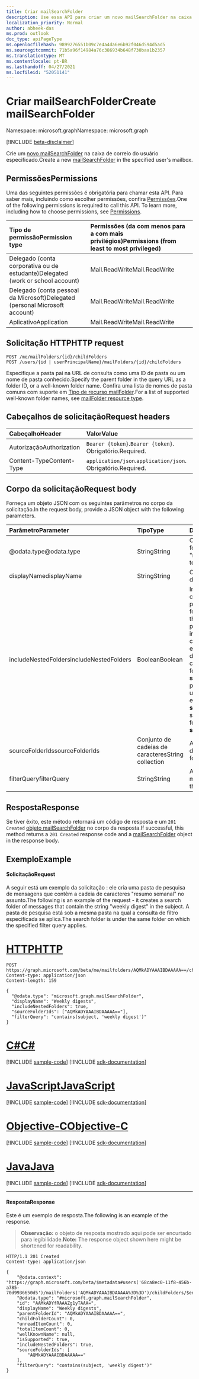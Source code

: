 ```yaml
---
title: Criar mailSearchFolder
description: Use essa API para criar um novo mailSearchFolder na caixa de correio do usuário especificado.
localization_priority: Normal
author: abheek-das
ms.prod: outlook
doc_type: apiPageType
ms.openlocfilehash: 9899276551b09c7e4a4da6e6b92f046d594d5ad5
ms.sourcegitcommit: 71b5a96f14984a76c386934b648f730baa1b2357
ms.translationtype: MT
ms.contentlocale: pt-BR
ms.lasthandoff: 04/27/2021
ms.locfileid: "52051141"
---
```

# <a name="create-mailsearchfolder"></a><span data-ttu-id="ae4b4-103">Criar mailSearchFolder</span><span class="sxs-lookup"><span data-stu-id="ae4b4-103">Create mailSearchFolder</span></span>

<span data-ttu-id="ae4b4-104">Namespace: microsoft.graph</span><span class="sxs-lookup"><span data-stu-id="ae4b4-104">Namespace: microsoft.graph</span></span>

[!INCLUDE [beta-disclaimer](../../includes/beta-disclaimer.md)]

<span data-ttu-id="ae4b4-105">Crie um [novo mailSearchFolder](../resources/mailsearchfolder.md) na caixa de correio do usuário especificado.</span><span class="sxs-lookup"><span data-stu-id="ae4b4-105">Create a new [mailSearchFolder](../resources/mailsearchfolder.md) in the specified user's mailbox.</span></span>

## <a name="permissions"></a><span data-ttu-id="ae4b4-106">Permissões</span><span class="sxs-lookup"><span data-stu-id="ae4b4-106">Permissions</span></span>

<span data-ttu-id="ae4b4-p101">Uma das seguintes permissões é obrigatória para chamar esta API. Para saber mais, incluindo como escolher permissões, confira [Permissões](/graph/permissions-reference).</span><span class="sxs-lookup"><span data-stu-id="ae4b4-p101">One of the following permissions is required to call this API. To learn more, including how to choose permissions, see [Permissions](/graph/permissions-reference).</span></span>

| <span data-ttu-id="ae4b4-109">Tipo de permissão</span><span class="sxs-lookup"><span data-stu-id="ae4b4-109">Permission type</span></span> | <span data-ttu-id="ae4b4-110">Permissões (da com menos para a com mais privilégios)</span><span class="sxs-lookup"><span data-stu-id="ae4b4-110">Permissions (from least to most privileged)</span></span> |
|:----------------|:--------------------------------------------|
|<span data-ttu-id="ae4b4-111">Delegado (conta corporativa ou de estudante)</span><span class="sxs-lookup"><span data-stu-id="ae4b4-111">Delegated (work or school account)</span></span> | <span data-ttu-id="ae4b4-112">Mail.ReadWrite</span><span class="sxs-lookup"><span data-stu-id="ae4b4-112">Mail.ReadWrite</span></span>    |
|<span data-ttu-id="ae4b4-113">Delegado (conta pessoal da Microsoft)</span><span class="sxs-lookup"><span data-stu-id="ae4b4-113">Delegated (personal Microsoft account)</span></span> | <span data-ttu-id="ae4b4-114">Mail.ReadWrite</span><span class="sxs-lookup"><span data-stu-id="ae4b4-114">Mail.ReadWrite</span></span>    |
|<span data-ttu-id="ae4b4-115">Aplicativo</span><span class="sxs-lookup"><span data-stu-id="ae4b4-115">Application</span></span> | <span data-ttu-id="ae4b4-116">Mail.ReadWrite</span><span class="sxs-lookup"><span data-stu-id="ae4b4-116">Mail.ReadWrite</span></span> |

## <a name="http-request"></a><span data-ttu-id="ae4b4-117">Solicitação HTTP</span><span class="sxs-lookup"><span data-stu-id="ae4b4-117">HTTP request</span></span>

<!-- { "blockType": "ignored" } -->

```http
POST /me/mailFolders/{id}/childFolders
POST /users/{id | userPrincipalName}/mailFolders/{id}/childFolders
```

<span data-ttu-id="ae4b4-118">Especifique a pasta pai na URL de consulta como uma ID de pasta ou um nome de pasta conhecido.</span><span class="sxs-lookup"><span data-stu-id="ae4b4-118">Specify the parent folder in the query URL as a folder ID, or a well-known folder name.</span></span> <span data-ttu-id="ae4b4-119">Confira uma lista de nomes de pasta comuns com suporte em [Tipo de recurso mailFolder](../resources/mailfolder.md).</span><span class="sxs-lookup"><span data-stu-id="ae4b4-119">For a list of supported well-known folder names, see [mailFolder resource type](../resources/mailfolder.md).</span></span>

## <a name="request-headers"></a><span data-ttu-id="ae4b4-120">Cabeçalhos de solicitação</span><span class="sxs-lookup"><span data-stu-id="ae4b4-120">Request headers</span></span>

| <span data-ttu-id="ae4b4-121">Cabeçalho</span><span class="sxs-lookup"><span data-stu-id="ae4b4-121">Header</span></span> | <span data-ttu-id="ae4b4-122">Valor</span><span class="sxs-lookup"><span data-stu-id="ae4b4-122">Value</span></span> |
|:-------|:------|
| <span data-ttu-id="ae4b4-123">Autorização</span><span class="sxs-lookup"><span data-stu-id="ae4b4-123">Authorization</span></span> | <span data-ttu-id="ae4b4-124">`Bearer {token}`.</span><span class="sxs-lookup"><span data-stu-id="ae4b4-124">`Bearer {token}`.</span></span> <span data-ttu-id="ae4b4-125">Obrigatório.</span><span class="sxs-lookup"><span data-stu-id="ae4b4-125">Required.</span></span> |
| <span data-ttu-id="ae4b4-126">Content-Type</span><span class="sxs-lookup"><span data-stu-id="ae4b4-126">Content-Type</span></span> | <span data-ttu-id="ae4b4-127">`application/json`.</span><span class="sxs-lookup"><span data-stu-id="ae4b4-127">`application/json`.</span></span> <span data-ttu-id="ae4b4-128">Obrigatório.</span><span class="sxs-lookup"><span data-stu-id="ae4b4-128">Required.</span></span> |

## <a name="request-body"></a><span data-ttu-id="ae4b4-129">Corpo da solicitação</span><span class="sxs-lookup"><span data-stu-id="ae4b4-129">Request body</span></span>

<span data-ttu-id="ae4b4-130">Forneça um objeto JSON com os seguintes parâmetros no corpo da solicitação.</span><span class="sxs-lookup"><span data-stu-id="ae4b4-130">In the request body, provide a JSON object with the following parameters.</span></span>

| <span data-ttu-id="ae4b4-131">Parâmetro</span><span class="sxs-lookup"><span data-stu-id="ae4b4-131">Parameter</span></span> | <span data-ttu-id="ae4b4-132">Tipo</span><span class="sxs-lookup"><span data-stu-id="ae4b4-132">Type</span></span> | <span data-ttu-id="ae4b4-133">Descrição</span><span class="sxs-lookup"><span data-stu-id="ae4b4-133">Description</span></span> |
|:----------|:-----|:------------|
| <span data-ttu-id="ae4b4-134">@odata.type</span><span class="sxs-lookup"><span data-stu-id="ae4b4-134">@odata.type</span></span> | <span data-ttu-id="ae4b4-135">String</span><span class="sxs-lookup"><span data-stu-id="ae4b4-135">String</span></span> | <span data-ttu-id="ae4b4-136">O tipo de pasta a ser criada.</span><span class="sxs-lookup"><span data-stu-id="ae4b4-136">The type of folder to be created.</span></span> <span data-ttu-id="ae4b4-137">De definida como "microsoft.graph.mailSearchFolder".</span><span class="sxs-lookup"><span data-stu-id="ae4b4-137">Set to "microsoft.graph.mailSearchFolder".</span></span> |
| <span data-ttu-id="ae4b4-138">displayName</span><span class="sxs-lookup"><span data-stu-id="ae4b4-138">displayName</span></span> | <span data-ttu-id="ae4b4-139">String</span><span class="sxs-lookup"><span data-stu-id="ae4b4-139">String</span></span> | <span data-ttu-id="ae4b4-140">O nome de exibição da nova pasta.</span><span class="sxs-lookup"><span data-stu-id="ae4b4-140">The display name of the new folder.</span></span>|
| <span data-ttu-id="ae4b4-141">includeNestedFolders</span><span class="sxs-lookup"><span data-stu-id="ae4b4-141">includeNestedFolders</span></span> | <span data-ttu-id="ae4b4-142">Boolean</span><span class="sxs-lookup"><span data-stu-id="ae4b4-142">Boolean</span></span> | <span data-ttu-id="ae4b4-143">Indica como a hierarquia de pastas de caixa de correio deve ser percorrido na pesquisa.</span><span class="sxs-lookup"><span data-stu-id="ae4b4-143">Indicates how the mailbox folder hierarchy should be traversed in the search.</span></span> <span data-ttu-id="ae4b4-144">`true` significa que uma pesquisa profunda deve ser feita para incluir pastas filho na hierarquia de cada pasta explicitamente especificada em **sourceFolderIds**.</span><span class="sxs-lookup"><span data-stu-id="ae4b4-144">`true` means that a deep search should be done to include child folders in the hierarchy of each folder explicitly specified in **sourceFolderIds**.</span></span> <span data-ttu-id="ae4b4-145">`false` significa uma pesquisa superficial de apenas cada uma das pastas explicitamente especificadas em **sourceFolderIds**.</span><span class="sxs-lookup"><span data-stu-id="ae4b4-145">`false` means a shallow search of only each of the folders explicitly specified in **sourceFolderIds**.</span></span> |
| <span data-ttu-id="ae4b4-146">sourceFolderIds</span><span class="sxs-lookup"><span data-stu-id="ae4b4-146">sourceFolderIds</span></span> | <span data-ttu-id="ae4b4-147">Conjunto de cadeias de caracteres</span><span class="sxs-lookup"><span data-stu-id="ae4b4-147">String collection</span></span> | <span data-ttu-id="ae4b4-148">As pastas de caixa de correio que devem ser mineradas.</span><span class="sxs-lookup"><span data-stu-id="ae4b4-148">The mailbox folders that should be mined.</span></span> |
| <span data-ttu-id="ae4b4-149">filterQuery</span><span class="sxs-lookup"><span data-stu-id="ae4b4-149">filterQuery</span></span> | <span data-ttu-id="ae4b4-150">String</span><span class="sxs-lookup"><span data-stu-id="ae4b4-150">String</span></span> | <span data-ttu-id="ae4b4-151">A consulta OData para filtrar as mensagens.</span><span class="sxs-lookup"><span data-stu-id="ae4b4-151">The OData query to filter the messages.</span></span> |

## <a name="response"></a><span data-ttu-id="ae4b4-152">Resposta</span><span class="sxs-lookup"><span data-stu-id="ae4b4-152">Response</span></span>

<span data-ttu-id="ae4b4-153">Se tiver êxito, este método retornará um código de resposta e um `201 Created` [objeto mailSearchFolder](../resources/mailsearchfolder.md) no corpo da resposta.</span><span class="sxs-lookup"><span data-stu-id="ae4b4-153">If successful, this method returns a `201 Created` response code and a [mailSearchFolder](../resources/mailsearchfolder.md) object in the response body.</span></span>

## <a name="example"></a><span data-ttu-id="ae4b4-154">Exemplo</span><span class="sxs-lookup"><span data-stu-id="ae4b4-154">Example</span></span>

#### <a name="request"></a><span data-ttu-id="ae4b4-155">Solicitação</span><span class="sxs-lookup"><span data-stu-id="ae4b4-155">Request</span></span>

<span data-ttu-id="ae4b4-156">A seguir está um exemplo da solicitação : ele cria uma pasta de pesquisa de mensagens que contêm a cadeia de caracteres "resumo semanal" no assunto.</span><span class="sxs-lookup"><span data-stu-id="ae4b4-156">The following is an example of the request - it creates a search folder of messages that contain the string "weekly digest" in the subject.</span></span> <span data-ttu-id="ae4b4-157">A pasta de pesquisa está sob a mesma pasta na qual a consulta de filtro especificada se aplica.</span><span class="sxs-lookup"><span data-stu-id="ae4b4-157">The search folder is under the same folder on which the specified filter query applies.</span></span>

# <a name="http"></a>[<span data-ttu-id="ae4b4-158">HTTP</span><span class="sxs-lookup"><span data-stu-id="ae4b4-158">HTTP</span></span>](#tab/http)
<!-- {
  "blockType": "request",
  "sampleKeys": ["AQMkADYAAAIBDAAAAA=="],
  "name": "create_mailsearchfolder"
}-->

```http
POST https://graph.microsoft.com/beta/me/mailfolders/AQMkADYAAAIBDAAAAA==/childfolders
Content-type: application/json
Content-length: 159

{
  "@odata.type": "microsoft.graph.mailSearchFolder",
  "displayName": "Weekly digests",
  "includeNestedFolders": true,
  "sourceFolderIds": ["AQMkADYAAAIBDAAAAA=="],
  "filterQuery": "contains(subject, 'weekly digest')"
}
```
# <a name="c"></a>[<span data-ttu-id="ae4b4-159">C#</span><span class="sxs-lookup"><span data-stu-id="ae4b4-159">C#</span></span>](#tab/csharp)
[!INCLUDE [sample-code](../includes/snippets/csharp/create-mailsearchfolder-csharp-snippets.md)]
[!INCLUDE [sdk-documentation](../includes/snippets/snippets-sdk-documentation-link.md)]

# <a name="javascript"></a>[<span data-ttu-id="ae4b4-160">JavaScript</span><span class="sxs-lookup"><span data-stu-id="ae4b4-160">JavaScript</span></span>](#tab/javascript)
[!INCLUDE [sample-code](../includes/snippets/javascript/create-mailsearchfolder-javascript-snippets.md)]
[!INCLUDE [sdk-documentation](../includes/snippets/snippets-sdk-documentation-link.md)]

# <a name="objective-c"></a>[<span data-ttu-id="ae4b4-161">Objective-C</span><span class="sxs-lookup"><span data-stu-id="ae4b4-161">Objective-C</span></span>](#tab/objc)
[!INCLUDE [sample-code](../includes/snippets/objc/create-mailsearchfolder-objc-snippets.md)]
[!INCLUDE [sdk-documentation](../includes/snippets/snippets-sdk-documentation-link.md)]

# <a name="java"></a>[<span data-ttu-id="ae4b4-162">Java</span><span class="sxs-lookup"><span data-stu-id="ae4b4-162">Java</span></span>](#tab/java)
[!INCLUDE [sample-code](../includes/snippets/java/create-mailsearchfolder-java-snippets.md)]
[!INCLUDE [sdk-documentation](../includes/snippets/snippets-sdk-documentation-link.md)]

---


#### <a name="response"></a><span data-ttu-id="ae4b4-163">Resposta</span><span class="sxs-lookup"><span data-stu-id="ae4b4-163">Response</span></span>

<span data-ttu-id="ae4b4-164">Este é um exemplo de resposta.</span><span class="sxs-lookup"><span data-stu-id="ae4b4-164">The following is an example of the response.</span></span>

><span data-ttu-id="ae4b4-165">**Observação:** o objeto de resposta mostrado aqui pode ser encurtado para legibilidade.</span><span class="sxs-lookup"><span data-stu-id="ae4b4-165">**Note:** The response object shown here might be shortened for readability.</span></span>
<!-- {
  "blockType": "response",
  "truncated": true,
  "@odata.type": "microsoft.graph.mailSearchFolder"
} -->

```http
HTTP/1.1 201 Created
Content-type: application/json

{
    "@odata.context": "https://graph.microsoft.com/beta/$metadata#users('68ca8ec0-11f8-456b-a785-70d9936650d5')/mailFolders('AQMkADYAAAIBDAAAAA%3D%3D')/childFolders/$entity",
    "@odata.type": "#microsoft.graph.mailSearchFolder",
    "id": "AAMkADYfRAAAZg1yTAAA=",
    "displayName": "Weekly digests",
    "parentFolderId": "AQMkADYAAAIBDAAAAA==",
    "childFolderCount": 0,
    "unreadItemCount": 0,
    "totalItemCount": 0,
    "wellKnownName": null,
    "isSupported": true,
    "includeNestedFolders": true,
    "sourceFolderIds": [
        "AQMkADYAAAIBDAAAAA=="
    ],
    "filterQuery": "contains(subject, 'weekly digest')"
}
```

<!-- uuid: 8fcb5dbc-d5aa-4681-8e31-b001d5168d79
2015-10-25 14:57:30 UTC -->
<!--
{
  "type": "#page.annotation",
  "description": "Create mailSearchFolder",
  "keywords": "",
  "section": "documentation",
  "tocPath": "",
  "suppressions": [
  ]
}
-->


